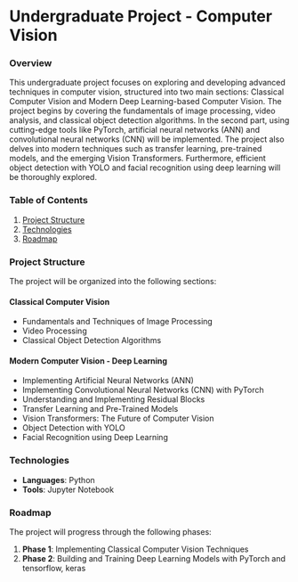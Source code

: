 # Undergraduate Project - Computer Vision

### Overview

This undergraduate project focuses on exploring and developing advanced techniques in computer vision, structured into two main sections: Classical Computer Vision and Modern Deep Learning-based Computer Vision. The project begins by covering the fundamentals of image processing, video analysis, and classical object detection algorithms. In the second part, using cutting-edge tools like PyTorch, artificial neural networks (ANN) and convolutional neural networks (CNN) will be implemented. The project also delves into modern techniques such as transfer learning, pre-trained models, and the emerging Vision Transformers. Furthermore, efficient object detection with YOLO and facial recognition using deep learning will be thoroughly explored.

### Table of Contents

1.  [Project Structure](#project-structure)
2.  [Technologies](#technologies)
3.  [Roadmap](#roadmap)

### Project Structure

The project will be organized into the following sections:
#### Classical Computer Vision
- Fundamentals and Techniques of Image Processing
- Video Processing
- Classical Object Detection Algorithms
#### Modern Computer Vision - Deep Learning
- Implementing Artificial Neural Networks (ANN)
- Implementing Convolutional Neural Networks (CNN) with PyTorch
- Understanding and Implementing Residual Blocks
- Transfer Learning and Pre-Trained Models
- Vision Transformers: The Future of Computer Vision
- Object Detection with YOLO
- Facial Recognition using Deep Learning

### Technologies

-   **Languages**: Python
-   **Tools**: Jupyter Notebook

### Roadmap

The project will progress through the following phases:
1. **Phase 1**: Implementing Classical Computer Vision Techniques
2. **Phase 2**: Building and Training Deep Learning Models with PyTorch and tensorflow, keras
